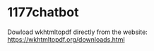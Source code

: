 # 1177chatbot

Dowload wkhtmltopdf directly from the website: https://wkhtmltopdf.org/downloads.html
